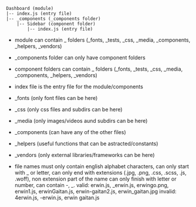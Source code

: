 ```
Dashboard (module)
|-- index.js (entry file)
|-- _components (_components folder)
    |-- Sidebar (component folder)
        |-- index.js (entry file)
```

- module can contain _ folders (_fonts, _tests, _css, _media, _components, _helpers, _vendors)
- _components folder can only have component folders
- component folders can contain _ folders (_fonts, _tests, _css, _media,
  _components, _helpers, _vendors)
- index file is the entry file for the module/components

- _fonts (only font files can be here)
- _css (only css files and subdirs can be here)
- _media (only images/videos aund subdirs can be here)
- _components (can have any of the other files)
- _helpers (useful functions that can be astracted/constants)
- _vendors (only external libraries/frameworks can be here)
- file names must only contain english alphabet characters, can only start with _ or letter,
  can only end with extensions (.jpg, .png, .css, .scss, .js, .woff), non extension part of the
  name can only finish with letter or number, can contain -, _.
  valid: erwin.js, _erwin.js, erwingo.png, erwin1.js, erwinGaitan.js, erwin-gaitan2.js, erwin_gaitan.jpg
  invalid: 4erwin.js, -erwin.js, erwin gaitan.js
